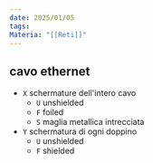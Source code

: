 ```yaml
---
date: 2025/01/05
tags: 
Materia: "[[Reti]]"
---
```

## cavo ethernet
- `X` schermature dell'intero cavo
	- `U` unshielded
	- `F` foiled
	- `S` maglia metallica intrecciata
- `Y` schermatura di ogni doppino
	- `U` unshielded
	- `F` shielded
